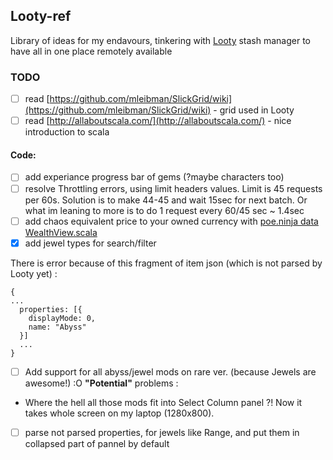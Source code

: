 ## Looty-ref

Library of ideas for my endavours, tinkering with [Looty](https://github.com/benjaminjackman/looty/) stash manager
to have all in one place remotely available

### TODO

- [ ] read [https://github.com/mleibman/SlickGrid/wiki](https://github.com/mleibman/SlickGrid/wiki) - grid used in Looty
- [ ] read [http://allaboutscala.com/](http://allaboutscala.com/) - nice introduction to scala

 #### Code:
 - [ ] add experiance progress bar of gems (?maybe characters too)
 - [ ] resolve Throttling errors, using limit headers values. Limit is 45 requests per 60s. 
Solution is to make 44-45 and wait 15sec for next batch. Or what im leaning to more is to do 1 request every 60/45 sec  ~ 1.4sec
 - [ ] add chaos equivalent price to your owned currency with [poe.ninja data](https://poe.ninja/api/Data/GetCurrencyOverview?league=Blight) [WealthView.scala ](https://github.com/benjaminjackman/looty/blob/b8b1c6fb370db9f94c56b9da6e26af521f719b64/looty/src/main/scala/looty/views/WealthView.scala)
 - [x] add jewel types for search/filter 
 
There is error because of this fragment of item json (which is not parsed by Looty yet) :
```
{
...
  properties: [{
    displayMode: 0,
    name: "Abyss"
  }]
  ...
}
```
  - [ ] Add support for all abyss/jewel mods on rare ver. (because Jewels are awesome!) :O
  **"Potential"** problems :
  * Where the hell all those mods fit into Select Column panel ?! Now it takes whole screen on my laptop (1280x800). 
 - [ ] parse not parsed properties, for jewels like Range, and put them in collapsed part of pannel by default
